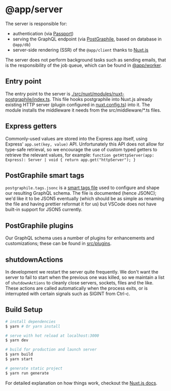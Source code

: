 # @app/server

The server is responsible for:

- authentication (via [Passport](http://www.passportjs.org/))
- serving the GraphQL endpoint (via
  [PostGraphile](https://graphile.org/postgraphile/), based on database in
  `@app/db`)
- server-side rendering (SSR) of the `@app/client` thanks to
  [Nuxt.js](https://typescript.nuxtjs.org/)

The server does not perform background tasks such as sending emails, that is the
responsibility of the job queue, which can be found in
[@app/worker](../worker/README.md).

## Entry point

The entry point to the server is
[./src/nuxt/modules/nuxt-postgraphile/index.ts](./src/nuxt/modules/nuxt-postgraphile/index.ts).
This file hooks postgraphile into Nuxt.js already existing HTTP server (plugin
configured in [nuxt.config.ts](nuxt.config.ts)) into it. The module installs the
middleware it needs from the src/middleware/\*.ts files.

## Express getters

Commonly-used values are stored into the Express app itself, using Express'
`app.set(key, value)` API. Unfortunately this API does not allow for type-safe
retrieval, so we encourage the use of custom typed getters to retrieve the
relevant values, for example:
`function getHttpServer(app: Express): Server | void { return app.get("httpServer"); }`

## PostGraphile smart tags

`postgraphile.tags.jsonc` is a
[smart tags file](https://www.graphile.org/postgraphile/smart-tags-file/) used
to configure and shape our resulting GraphQL schema. The file is documented
(hence JSONC); we'd like it to be JSON5 eventually (which should be as simple as
renaming the file and having prettier reformat it for us) but VSCode does not
have built-in support for JSON5 currently.

## PostGraphile plugins

Our GraphQL schema uses a number of plugins for enhancements and customizations;
these can be found in [src/plugins](./src/plugins).

## shutdownActions

In development we restart the server quite frequently. We don't want the server
to fail to start when the previous one was killed, so we maintain a list of
`shutdownActions` to cleanly close servers, sockets, files and the like. These
actions are called automatically when the process exits, or is interrupted with
certain signals such as SIGINT from Ctrl-c.

## Build Setup

```bash
# install dependencies
$ yarn # Or yarn install

# serve with hot reload at localhost:3000
$ yarn dev

# build for production and launch server
$ yarn build
$ yarn start

# generate static project
$ yarn run generate
```

For detailed explanation on how things work, checkout the
[Nuxt.js docs](https://github.com/nuxt/nuxt.js).
